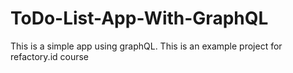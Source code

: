 # ToDo-List-App-With-GraphQL
This is a simple app using graphQL. This is an example project for refactory.id course
